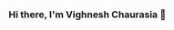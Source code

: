 ### Hi there, I'm Vighnesh Chaurasia 👋

<!--
**vghnsh/vghnsh** is a ✨ _special_ ✨ repository because its `README.md` (this file) appears on your GitHub profile.

Here are some ideas to get you started:

- 🔭 I’m currently working on myself😄
- 🌱 I’m currently learning React Ecosysytem
- 🤔 I’m looking for help with React Native
- 💬 Ask me about Javascript and ReactJS or anything 
- 😄 Pronouns: He/His
- ⚡ Fun fact: I love to play Cricket, Snooker and Games.
-->



